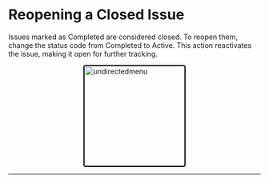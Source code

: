 # Reopening a Closed Issue
 Issues marked as Completed are considered closed. To reopen them, change the status code from Completed to Active. This action reactivates the issue, making it open for further tracking. 

<div style="text-align: left;">
      <img src="./assets/image70.png"
       alt="undirectedmenu"
       style="height: 200px; margin: auto; display: block; cursor: zoom-in;
              border: 2px solid #000000; border-radius: 4px;"
       onclick="this.style.height='400px'; this.style.cursor='zoom-out';"
       ondblclick="this.style.height='200px'; this.style.cursor='zoom-in';">
      </div>

---

<br><br>